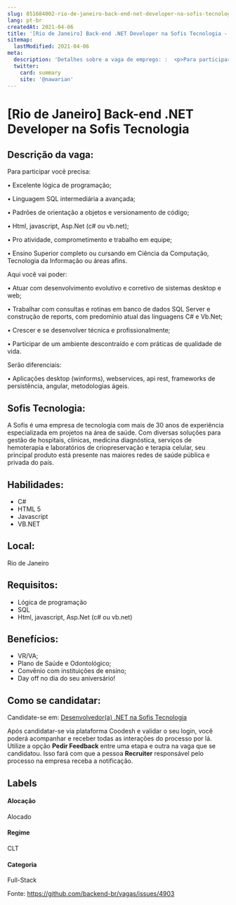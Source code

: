 ```yaml
---
slug: 851684002-rio-de-janeiro-back-end-net-developer-na-sofis-tecnologia
lang: pt-br
createdAt: 2021-04-06
title: '[Rio de Janeiro] Back-end .NET Developer na Sofis Tecnologia - Vaga de Emprego'
sitemap:
  lastModified: 2021-04-06
meta:
  description: 'Detalhes sobre a vaga de emprego: :  <p>Para participar você precisa:</p> <p>•	Excelente lógica de programação;</p> <p>•	Linguagem SQL intermediária a avançada;</p> <p>•	Padrões de orientação a objetos e versionamento de código;</p> <p>•	Html, javascript, Asp.Net (c# ou vb.net);</p> <p>•	Pro atividade, comprometimento e trabalho em equipe;&nbsp;</p> <p>•	Ensino Superior completo ou cursando em Ciência da Computação, Tecnologia da Informação ou áreas afins.</p> <p></p> <p>Aqui você vai poder:</p> <p>•	Atuar com desenvolvimento evolutivo e corretivo de sistemas desktop e web;</p> <p>•	Trabalhar com consultas e rotinas em banco de dados SQL Server e construção de reports, com predomínio atual das linguagens C# e Vb.Net;</p> <p>•	Crescer e se desenvolver técnica e profissionalmente;</p> <p>•	Participar de um ambiente descontraído e com práticas de qualidade de vida.</p> <p></p> <p>Serão diferenciais:</p> <p>•	Aplicações desktop (winforms), webservices, api rest, frameworks de persistência, angular, metodologias ágeis.</p> <p></p>'
  twitter:
    card: summary
    site: '@nawarian'
---
```


# [Rio de Janeiro] Back-end .NET Developer na Sofis Tecnologia

## Descrição da vaga: 
 <p>Para participar você precisa:</p>
<p>•	Excelente lógica de programação;</p>
<p>•	Linguagem SQL intermediária a avançada;</p>
<p>•	Padrões de orientação a objetos e versionamento de código;</p>
<p>•	Html, javascript, Asp.Net (c# ou vb.net);</p>
<p>•	Pro atividade, comprometimento e trabalho em equipe;&nbsp;</p>
<p>•	Ensino Superior completo ou cursando em Ciência da Computação, Tecnologia da Informação ou áreas afins.</p>
<p></p>
<p>Aqui você vai poder:</p>
<p>•	Atuar com desenvolvimento evolutivo e corretivo de sistemas desktop e web;</p>
<p>•	Trabalhar com consultas e rotinas em banco de dados SQL Server e construção de reports, com predomínio atual das linguagens C# e Vb.Net;</p>
<p>•	Crescer e se desenvolver técnica e profissionalmente;</p>
<p>•	Participar de um ambiente descontraído e com práticas de qualidade de vida.</p>
<p></p>
<p>Serão diferenciais:</p>
<p>•	Aplicações desktop (winforms), webservices, api rest, frameworks de persistência, angular, metodologias ágeis.</p>
<p></p>

## Sofis Tecnologia: 
 <p>A Sofis é uma empresa de tecnologia com mais de 30 anos de experiência especializada em projetos na área de saúde. Com diversas soluções para gestão de hospitais, clínicas, medicina diagnóstica, serviços de hemoterapia e laboratórios de criopreservação e terapia celular, seu principal produto está presente nas maiores redes de saúde pública e privada do país.</p>
</p>

 ## Habilidades: 
 - C# 
- HTML 5 
- Javascript 
- VB.NET
## Local: 
 Rio de Janeiro
## Requisitos: 
 - Lógica de programação 
- SQL 
- Html, javascript, Asp.Net (c# ou vb.net)

## Benefícios: 
 - VR/VA; 
- Plano de Saúde e Odontológico; 
- Convênio com instituições de ensino; 
- Day off no dia do seu aniversário!
## Como se candidatar:
Candidate-se em: [Desenvolvedor(a) .NET na Sofis Tecnologia](https://coodesh.com/vagas/desenvolvedor-net-151207?origin=github&modal=open)


Após candidatar-se via plataforma Coodesh e validar o seu login, você poderá acompanhar e receber todas as interações do processo por lá. Utilize a opção <b>Pedir Feedback</b> entre uma etapa e outra na vaga que se candidatou. Isso fará com que a pessoa <b>Recruiter</b> responsável pelo processo na empresa receba a notificação.
## Labels
#### Alocação
Alocado
#### Regime
CLT
#### Categoria
Full-Stack

Fonte: https://github.com/backend-br/vagas/issues/4903